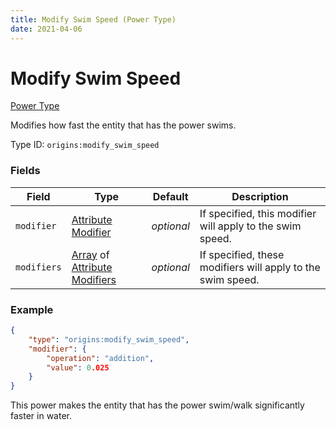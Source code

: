 ```yaml
---
title: Modify Swim Speed (Power Type)
date: 2021-04-06
---
```


# Modify Swim Speed

[Power Type](../power_types.md)

Modifies how fast the entity that has the power swims.

Type ID: `origins:modify_swim_speed`

### Fields

Field  | Type | Default | Description
-------|------|---------|-------------
`modifier` | [Attribute Modifier](../data_types/attribute_modifier.md) | _optional_ | If specified, this modifier will apply to the swim speed.
`modifiers` | [Array](../data_types/array.md) of [Attribute Modifiers](../data_types/attribute_modifier.md) | _optional_ | If specified, these modifiers will apply to the swim speed.


### Example
```json
{
    "type": "origins:modify_swim_speed",
    "modifier": {
        "operation": "addition",
        "value": 0.025
    }
}
```
This power makes the entity that has the power swim/walk significantly faster in water.